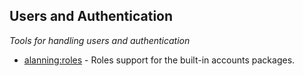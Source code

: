 
## Users and Authentication
*Tools for handling users and authentication*

* [alanning:roles](https://github.com/alanning/meteor-roles) - Roles support for the built-in accounts packages.
